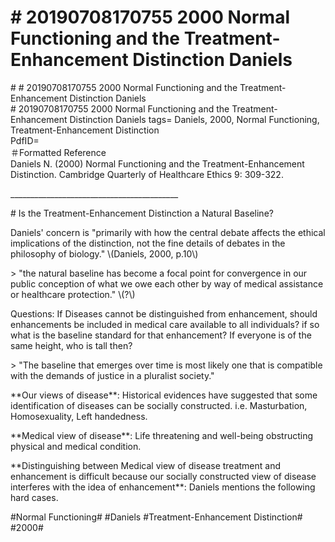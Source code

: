 # \# 20190708170755 2000 Normal Functioning and the Treatment-Enhancement Distinction Daniels

\# \# 20190708170755 2000 Normal Functioning and the Treatment-Enhancement Distinction Daniels\
\# 20190708170755 2000 Normal Functioning and the Treatment-Enhancement Distinction Daniels tags= Daniels, 2000, Normal Functioning, Treatment-Enhancement Distinction\
PdfID=\
＃Formatted Reference\
Daniels N. (2000) Normal Functioning and the Treatment-Enhancement Distinction. Cambridge Quarterly of Healthcare Ethics 9: 309-322.

\_\_\_\_\_\_\_\_\_\_\_\_\_\_\_\_\_\_\_\_\_\_\_\_\_\_\_\_\_\_\_\_\_\_\_\_\_\_\_\_\_\_

\# Is the Treatment-Enhancement Distinction a Natural Baseline?

Daniels' concern is "primarily with how the central debate affects the ethical implications of the distinction, not the fine details of debates in the philosophy of biology." \\(Daniels, 2000, p.10\\)

\> "the natural baseline has become a focal point for convergence in our public conception of what we owe each other by way of medical assistance or healthcare protection." \\(?\\)

Questions: If Diseases cannot be distinguished from enhancement, should enhancements be included in medical care available to all individuals? if so what is the baseline standard for that enhancement? If everyone is of the same height, who is tall then?

\> "The baseline that emerges over time is most likely one that is compatible with the demands of justice in a pluralist society."

\*\*Our views of disease\*\*: Historical evidences have suggested that some identification of diseases can be socially constructed. i.e. Masturbation, Homosexuality, Left handedness.

\*\*Medical view of disease\*\*: Life threatening and well-being obstructing physical and medical condition.

\*\*Distinguishing between Medical view of disease treatment and enhancement is difficult because our socially constructed view of disease interferes with the idea of enhancement\*\*: Daniels mentions the following hard cases.

\#Normal Functioning\# \#Daniels \#Treatment-Enhancement Distinction\# \#2000\#
